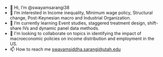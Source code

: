 - 👋 Hi, I’m @swayamsarangi38
- 👀 I’m interested in Income inequality, Minimum wage policy, Structural change, Post-Keynesian macro and Industrial Organization.
- 🌱 I’m currently learning Event studies, staggered treatment design, shift-share IVs and dynamic panel data methods.
- 💞 I'm looking to collaborate on topics in identifying the impact of macroeconomic policies on income distribution and employment in the US.
- 📫 How to reach me swayamsiddha.sarangi@utah.edu

<!---
swayamsarangi38/swayamsarangi38 is a ✨ special ✨ repository because its `README.md` (this file) appears on your GitHub profile.
You can click the Preview link to take a look at your changes.
--->
